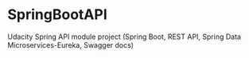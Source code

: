 # SpringBootAPI
Udacity Spring API module project (Spring Boot, REST API,  Spring Data Microservices-Eureka, Swagger docs)
